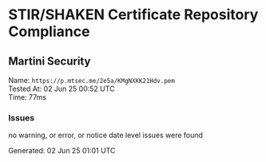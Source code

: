 # STIR/SHAKEN Certificate Repository Compliance

## Martini Security

Name: `https://p.mtsec.me/2e5a/KMgNXKK21Hdv.pem`\
Tested At: 02 Jun 25 00:52 UTC\
Time: 77ms

### Issues

no warning, or error, or notice date level issues were found

Generated: 02 Jun 25 01:01 UTC